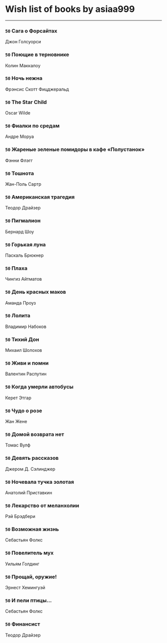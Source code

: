 # Wish list of books by asiaa999
---

### `50` Сага о Форсайтах
Джон Голсуорси

### `50` Поющие в терновнике
Колин Маккалоу

### `50` Ночь нежна
Фрэнсис Скотт Фицджеральд

### `50` The Star Child
Oscar Wilde

### `50` Фиалки по средам
Андре Моруа

### `50` Жареные зеленые помидоры в кафе «Полустанок»
Фэнни Флэгг

### `50` Тошнота
Жан-Поль Сартр

### `50` Американская трагедия
Теодор Драйзер

### `50` Пигмалион
Бернард Шоу

### `50` Горькая луна
Паскаль Брюкнер

### `50` Плаха
Чингиз Айтматов

### `50` День красных маков
Аманда Проуз

### `50` Лолита
Владимир Набоков

### `50` Тихий Дон
Михаил Шолохов

### `50` Живи и помни
Валентин  Распутин

### `50` Когда умерли автобусы
Керет Этгар

### `50` Чудо о розе
Жан Жене

### `50` Домой возврата нет
Томас Вулф

### `50` Девять рассказов
Джером Д. Сэлинджер

### `50` Ночевала тучка золотая
Анатолий Приставкин

### `50` Лекарство от меланхолии
Рэй Брэдбери

### `50` Возможная жизнь
Себастьян Фолкс

### `50` Повелитель мух
Уильям Голдинг

### `50` Прощай, оружие!
Эрнест Хемингуэй

### `50` И пели птицы...
Себастьян Фолкс

### `50` Финансист
Теодор Драйзер

